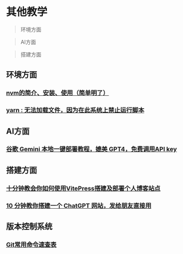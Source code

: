 
# 其他教学

> 环境方面

> AI方面

> 搭建方面

## 环境方面

### [nvm的简介、安装、使用（简单明了）](./environment/nvm)
### [yarn : 无法加载文件，因为在此系统上禁止运行脚本](./environment/yarn-not-loaded)

## AI方面

### [谷歌 Gemini 本地一键部署教程，媲美 GPT4，免费调用API key](./ai/google-ai)

## 搭建方面

### [十分钟教会你如何使用VitePress搭建及部署个人博客站点](./cage-structure/vite-press)

### [10 分钟教你搭建一个 ChatGPT 网站，发给朋友直接用](./cage-structure/gpt)

## 版本控制系统

### [Git常用命令速查表](./git/git)
